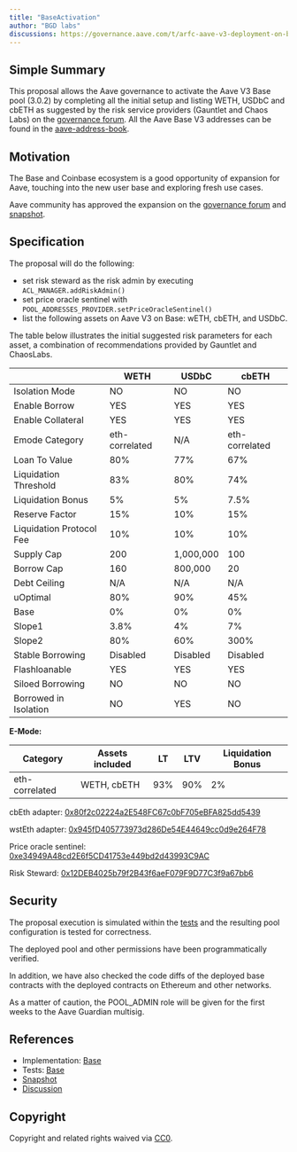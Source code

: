 ```yaml
---
title: "BaseActivation"
author: "BGD labs"
discussions: https://governance.aave.com/t/arfc-aave-v3-deployment-on-base/13708
---
```


## Simple Summary

This proposal allows the Aave governance to activate the Aave V3 Base pool (3.0.2) by completing all the initial setup and listing WETH, USDbC and cbETH as suggested by the risk service providers (Gauntlet and Chaos Labs) on the [governance forum](https://governance.aave.com/t/arfc-aave-v3-deployment-on-base/13708/10). All the Aave Base V3 addresses can be found in the [aave-address-book](https://github.com/bgd-labs/aave-address-book/blob/main/src/AaveV3Base.sol).

## Motivation

The Base and Coinbase ecosystem is a good opportunity of expansion for Aave, touching into the new user base and exploring fresh use cases.

Aave community has approved the expansion on the [governance forum](https://governance.aave.com/t/arfc-aave-v3-deployment-on-base/13708) and [snapshot](https://snapshot.org/#/aave.eth/proposal/0xa8b018962096aa1fc22446a395d4298ebb6ca10094f35d072fbb02048e3b5eab).

## Specification

The proposal will do the following:

- set risk steward as the risk admin by executing `ACL_MANAGER.addRiskAdmin()`
- set price oracle sentinel with `POOL_ADDRESSES_PROVIDER.setPriceOracleSentinel()`
- list the following assets on Aave V3 on Base: wETH, cbETH, and USDbC.

The table below illustrates the initial suggested risk parameters for each asset, a combination of recommendations provided by Gauntlet and ChaosLabs.

|                          | WETH           | USDbC     | cbETH          |
| ------------------------ | -------------- | --------- | -------------- |
| Isolation Mode           | NO             | NO        | NO             |
| Enable Borrow            | YES            | YES       | YES            |
| Enable Collateral        | YES            | YES       | YES            |
| Emode Category           | eth-correlated | N/A       | eth-correlated |
| Loan To Value            | 80%            | 77%       | 67%            |
| Liquidation Threshold    | 83%            | 80%       | 74%            |
| Liquidation Bonus        | 5%             | 5%        | 7.5%           |
| Reserve Factor           | 15%            | 10%       | 15%            |
| Liquidation Protocol Fee | 10%            | 10%       | 10%            |
| Supply Cap               | 200            | 1,000,000 | 100            |
| Borrow Cap               | 160            | 800,000   | 20             |
| Debt Ceiling             | N/A            | N/A       | N/A            |
| uOptimal                 | 80%            | 90%       | 45%            |
| Base                     | 0%             | 0%        | 0%             |
| Slope1                   | 3.8%           | 4%        | 7%             |
| Slope2                   | 80%            | 60%       | 300%           |
| Stable Borrowing         | Disabled       | Disabled  | Disabled       |
| Flashloanable            | YES            | YES       | YES            |
| Siloed Borrowing         | NO             | NO        | NO             |
| Borrowed in Isolation    | NO             | YES       | NO             |

**E-Mode:**

| Category       | Assets included | LT  | LTV | Liquidation Bonus |
| -------------- | --------------- | --- | --- | ----------------- |
| eth-correlated | WETH, cbETH     | 93% | 90% | 2%                |

cbEth adapter: [0x80f2c02224a2E548FC67c0bF705eBFA825dd5439](https://basescan.org/address/0x80f2c02224a2e548fc67c0bf705ebfa825dd5439)

wstEth adapter: [0x945fD405773973d286De54E44649cc0d9e264F78](https://basescan.org/address/0x945fd405773973d286de54e44649cc0d9e264f78)

Price oracle sentinel: [0xe34949A48cd2E6f5CD41753e449bd2d43993C9AC](https://basescan.org/address/0xe34949A48cd2E6f5CD41753e449bd2d43993C9AC)

Risk Steward: [0x12DEB4025b79f2B43f6aeF079F9D77C3f9a67bb6](https://basescan.org/address/0x12DEB4025b79f2B43f6aeF079F9D77C3f9a67bb6)

## Security

The proposal execution is simulated within the [tests](https://github.com/bgd-labs/aave-v3-basenet-proposal/blob/main/tests/AaveV3_BaseActivation.t.sol) and the resulting pool configuration is tested for correctness.

The deployed pool and other permissions have been programmatically verified.

In addition, we have also checked the code diffs of the deployed base contracts with the deployed contracts on Ethereum and other networks.

As a matter of caution, the POOL_ADMIN role will be given for the first weeks to the Aave Guardian multisig.

## References

- Implementation: [Base](https://github.com/bgd-labs/aave-v3-basenet-proposal/blob/main/src/contracts/AaveV3_BaseActivation.sol)
- Tests: [Base](https://github.com/bgd-labs/aave-v3-basenet-proposal/blob/main/tests/AaveV3_BaseActivation.t.sol)
- [Snapshot](https://snapshot.org/#/aave.eth/proposal/0xa8b018962096aa1fc22446a395d4298ebb6ca10094f35d072fbb02048e3b5eab)
- [Discussion](https://governance.aave.com/t/arfc-aave-v3-deployment-on-base/13708)

## Copyright

Copyright and related rights waived via [CC0](https://creativecommons.org/publicdomain/zero/1.0/).
